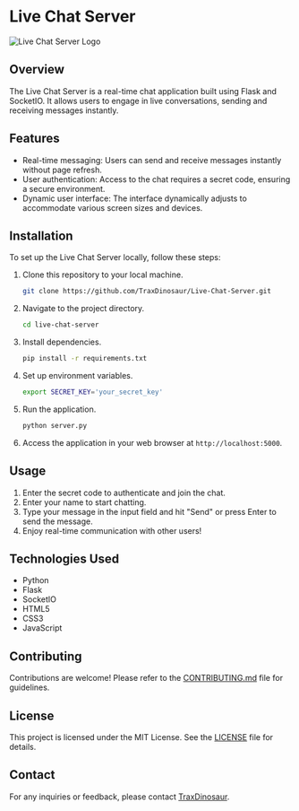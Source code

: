 # Live Chat Server

![Live Chat Server Logo](https://i.ibb.co/J3m4yjj/Picsart-24-03-30-22-01-13-742.png)

## Overview

The Live Chat Server is a real-time chat application built using Flask and SocketIO. It allows users to engage in live conversations, sending and receiving messages instantly.

## Features

- Real-time messaging: Users can send and receive messages instantly without page refresh.
- User authentication: Access to the chat requires a secret code, ensuring a secure environment.
- Dynamic user interface: The interface dynamically adjusts to accommodate various screen sizes and devices.

## Installation

To set up the Live Chat Server locally, follow these steps:

1. Clone this repository to your local machine.
   ```bash
   git clone https://github.com/TraxDinosaur/Live-Chat-Server.git
   ```

2. Navigate to the project directory.
   ```bash
   cd live-chat-server
   ```

3. Install dependencies.
   ```bash
   pip install -r requirements.txt
   ```

4. Set up environment variables.
   ```bash
   export SECRET_KEY='your_secret_key'
   ```

5. Run the application.
   ```bash
   python server.py
   ```

6. Access the application in your web browser at `http://localhost:5000`.

## Usage

1. Enter the secret code to authenticate and join the chat.
2. Enter your name to start chatting.
3. Type your message in the input field and hit "Send" or press Enter to send the message.
4. Enjoy real-time communication with other users!

## Technologies Used

- Python
- Flask
- SocketIO
- HTML5
- CSS3
- JavaScript

## Contributing

Contributions are welcome! Please refer to the [CONTRIBUTING.md](CONTRIBUTING.md) file for guidelines.

## License

This project is licensed under the MIT License. See the [LICENSE](LICENSE) file for details.

## Contact

For any inquiries or feedback, please contact [TraxDinosaur](https://traxdinosaur.github.io/).
